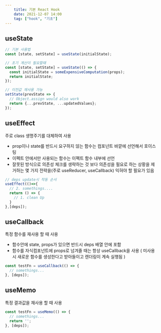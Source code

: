 ```yaml
---
    title: 기본 React Hook
    date: 2021-12-07 14:00
    tag: ["hook", "기초"]
---
```

## useState

```javascript
// 기본 사용법
const [state, setState] = useState(initialState);

// 초기 계산이 필요할때
const [state, setState] = useState(() => {
  const initialState = someExpensiveComputation(props);
  return initialState;
});

// 이전값 재사용 가능
setState(prevState => {
  // Object.assign would also work
  return {...prevState, ...updatedValues};
});
```

## useEffect
주로 class 생명주기를 대체하여 사용
- prop이나 state를 반드시 요구하지 않는 함수는 컴포넌트 바깥에 선언해서 호이스팅
- 이펙트 안에서만 사용되는 함수는 이펙트 함수 내부에 선언
- 잘못된 방식으로 의존성 체크를 생략하는 것 보다 의존성을 필요로 하는 상황을 제거하는 몇 가지 전략을(주로 useReducer, useCallback) 익혀야 할 필요가 있음

```javascript
// deps update시 작동 순서
useEffect(()=>{
  // 2. somethings....
  return () => {
    // 1. clean Up
  }
},[deps]);
```

## useCallback
특정 함수를 재사용 할 때 사용
- 함수안에 state, props가 있으면 반드시 deps 배열 안에 포함
- 함수를 자식컴포넌트에 props로 넘겨줄 때는 항상 useCallback을 사용 ( 미사용시 새로운 함수를 생성한다고 받아들이고 렌더링이 계속 실행됨 )
```javascript
const testFn = useCallback(() => {
  // somethings...
}, [deps]);
```

## useMemo
특정 결과값을 재사용 할 때 사용
```javascript
const testFn = useMemo(() => {
  // somethings...
  return '';
}, [deps]);
```